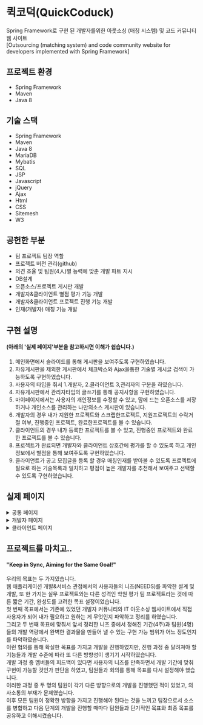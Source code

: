 # 퀵코덕(QuickCoduck)
Spring Framework로 구현 된 개발자를위한 아웃소싱 (매칭 시스템) 및 코드 커뮤니티 웹 사이트<br>
[Outsourcing (matching system) and code community website for developers implemented with Spring Framework]

## 프로젝트 환경
 - Spring Framework
 - Maven
 - Java 8
 
## 기술 스택
 - Spring Framework
 - Maven
 - Java 8
 - MariaDB
 - Mybatis
 - SQL
 - JSP
 - Javascript
 - jQuery
 - Ajax
 - Html
 - CSS
 - Sitemesh
 - W3
 
 ## 공헌한 부분
 - 팀 프로젝트 팀장 역할
 - 프로젝트 버전 관리(github)
 - 의견 조율 및 팀원(4人)별 능력에 맞춘 개발 파트 지시
 - DB설계
 - 오픈소스/프로젝트 게시판 개발
 - 개발자&클라이언트 별점 평가 기능 개발
 - 개발자&클라이언트 프로젝트 진행 기능 개발
 - 인재(개발자) 매칭 기능 개발
 
## 구현 설명

#### (아래의 '실제 페이지'부분을 참고하시면 이해가 쉽습니다.)
1. 메인화면에서 슬라이드를 통해 게시판을 보여주도록 구현하였습니다.
2. 자유게시판을 제외한 게시판에서 체크박스와 Ajax을통한 기술별 게시글 검색이
가능하도록 구현하였습니다.
3. 사용자의 타입을 줘서 1.개발자, 2.클라이언트 3,관리자의 구분을 하였습니다.
4. 자유게시판에서 관리자타입의 글쓰기를 통해 공지사항을 구현하였습니다.
5. 마이페이지에서는 사용자의 개인정보를 수정할 수 있고, 맘에 드는 오픈소스를
저장하거나 개인소스를 관리하는 나만의소스 게시판이 있습니다.
6. 개발자의 경우 내가 지원한 프로젝트와 스크랩한프로젝트, 지원프로젝트의
수락거절 여부, 진행중인 프로젝트, 완료한프로젝트를 볼 수 있습니다.
7. 클라이언트의 경우 내가 등록한 프로젝트를 볼 수 있고, 진행중인 프로젝트와
완료한 프로젝트를 볼 수 있습니다.
8. 프로젝트가 완료되면 개발자와 클라이언트 상호간에 평가를 할 수 있도록 하고
개인정보에서 별점을 통해 보여주도록 구현하였습니다.
9. 클라이언트가 공고 모집글을 등록 할 경우 매칭인재를 받아볼 수 있도록
프로젝트에 필요로 하는 기술목록과 일치하고 평점이 높은 개발자를 추천해서
보여주고 선택할 수 있도록 구현하였습니다.

 
 ## 실제 페이지
 
 <details>
<summary>공통 페이지</summary>
<div markdown="1">
 
 ### 시작 페이지
 ![시작페이지](https://user-images.githubusercontent.com/46177529/92350454-13ad8400-f114-11ea-9285-b9b51c2dabdb.png)

 ### 회원가입 (User, Client 선택가능) : 해당 캡쳐는 양식에 맞추지 않고 진행 했을 경우
 ![회원가입](https://user-images.githubusercontent.com/46177529/92350537-45bee600-f114-11ea-900e-c6e3e9195f03.png)

 ### 로그인
 ![로그인](https://user-images.githubusercontent.com/46177529/92350560-4f484e00-f114-11ea-85f6-39b1c156299a.png)

 ### 메인 (인기소스, 인기프로젝트) : 스크랩/Duck, 조회수 등을 참고하여 순위 설정
 ![메인인기소스](https://user-images.githubusercontent.com/46177529/92350571-57a08900-f114-11ea-8dd5-542d38155263.png)
 ---
 ![메인인기프로젝트](https://user-images.githubusercontent.com/46177529/92350582-5ec79700-f114-11ea-879d-693b2216f373.png)


 ### 게시판 (오픈소스, 프로젝트공고, 자유) : 로그인 이후 이용 가능, 좌측 체크박스를 클릭할 시 Ajax 요청&응답에 의해 게시글 목록 Update
 ![오픈소스게시판](https://user-images.githubusercontent.com/46177529/92350592-66873b80-f114-11ea-852d-9bd9aff24d91.png)
 ---
 ![프로젝트공고게시판](https://user-images.githubusercontent.com/46177529/92350603-6d15b300-f114-11ea-8d99-35198109d306.png)
 ---
 ![자유게시판](https://user-images.githubusercontent.com/46177529/92351078-b4e90a00-f115-11ea-86c8-728a7a85ecb9.PNG)
</div>
</details>


 <details>
<summary>개발자 페이지</summary>
<div markdown="1">
 
 ### 마이페이지 - 퀵코덕 통계 + 클라이언트가 평가한 개인 별점
![개발자마이페이지](https://user-images.githubusercontent.com/46177529/92351566-02b24200-f117-11ea-8f53-792ee5e9d576.png)
 ### 회원정보 보기
![회원정보](https://user-images.githubusercontent.com/46177529/92351578-05ad3280-f117-11ea-9beb-ab19c7f81311.png)
 ### 회원정보 수정
![개발자정보수정](https://user-images.githubusercontent.com/46177529/92351568-034ad880-f117-11ea-935a-bafaebbf2fd8.png)
 ### 나만의 소스보기 - Private 하게 관리 할 수 있는 게시판
![나만의소스](https://user-images.githubusercontent.com/46177529/92351570-03e36f00-f117-11ea-933f-8c79c5880901.png)
 ### Duck(스크랩)한 오픈소스 - 오픈 소스 중에서 Duck(스크랩)을 진행 한 오픈소스
 ![Duck(스크랩)한오픈소스](https://user-images.githubusercontent.com/46177529/92351564-01811500-f117-11ea-9971-f645b5c665ad.png)
 ### 관심(스크랩)한 프로젝트 - 프로젝트 공고 중에서 스크랩을 진행 한 프로젝트
![관심(스크랩)프로젝트](https://user-images.githubusercontent.com/46177529/92351569-034ad880-f117-11ea-83a1-b456dd85d0fa.png)
 ### 지원내역 - 프로젝트 공고 중에서 지원신청을 진행 한 프로젝트 모음
![지원내역](https://user-images.githubusercontent.com/46177529/92351574-05149c00-f117-11ea-8bee-dd698aef2f81.png)
 ### 지원선택된 프로젝트 (지원 후 클라이언트가 확인 진행)
![지원선택된프로젝트](https://user-images.githubusercontent.com/46177529/92351576-05149c00-f117-11ea-94d2-85eb2c22b164.png)
 ### 지원탈락된 프로젝트 (지원 후 클라이언트가 취소 진행)
![지원탈락된프로젝트](https://user-images.githubusercontent.com/46177529/92352518-3a21ee00-f119-11ea-97de-ec7ac2d76d97.png)
 ### 제안받은 프로젝트 (인재매칭 시스템에서 클라이언트에게 먼저 제안받은 프로젝트)
![제안받은프로젝트](https://user-images.githubusercontent.com/46177529/92351573-047c0580-f117-11ea-96af-e4868242c758.png)
 ### 진행중인 프로젝트 - 클라이언트의 수락, 해당 프로젝트의 인원이 전부 모였을 경우 진행되는 프로젝트 (개발자는 한번에 한개의 진행중인 프로젝트만 가진다.)
![진행중인프로젝트](https://user-images.githubusercontent.com/46177529/92351577-05ad3280-f117-11ea-8087-a83e525a7743.png)
 ### 완료한 프로젝트 - 클라이언트가 프로젝트 완료를 진행 한 프로젝트
![완료한프로젝트](https://user-images.githubusercontent.com/46177529/92351572-047c0580-f117-11ea-82b5-a199da06be2b.png)
 ### 클라이언트 평가 - 완료 된 프로젝트의 클라이언트를 별점 평가 진행
![완료프로젝트클라이언트평가](https://user-images.githubusercontent.com/46177529/92351571-03e36f00-f117-11ea-954a-f70de26b8683.png)
 
</div>
</details>

 <details>
<summary>클라이언트 페이지</summary>
<div markdown="1">

 ### 마이페이지 - 퀵코덕 통계 + 개발자가 평가한 개인 별점
![클라이언트마이페이지](https://user-images.githubusercontent.com/46177529/92353132-99343280-f11a-11ea-8425-b31169a41abe.png)
 ### 프로젝트 공고 등록 아이템 리스트/구매 - 퀵코덕에 결제 후 정해진 갯수 만큼 프로젝트 공고 등록 가능
![프로젝트공고등록아이템리스트](https://user-images.githubusercontent.com/46177529/92353138-9b968c80-f11a-11ea-8f4a-ff59a257825e.png)
![프로젝트공고등록아이템구매](https://user-images.githubusercontent.com/46177529/92353137-9afdf600-f11a-11ea-90d7-7b7de18e100a.png)
 ### 회원정보 보기
![클라이언트회원정보보기](https://user-images.githubusercontent.com/46177529/92353134-99ccc900-f11a-11ea-84eb-34c9d5cd5de5.png)
 ### 회원정보 수정
![마이페이지정보수정](https://user-images.githubusercontent.com/46177529/92353145-9e917d00-f11a-11ea-84d3-2a9502d3e17f.png)
 ### 추천인재 목록 - 추천인재 매칭 시스템을 통해 요청을 보낸 개발자 전체 목록
![추천받은인재목록](https://user-images.githubusercontent.com/46177529/92353129-976a6f00-f11a-11ea-9d94-d8825c815983.png)
 ### 대기중인 프로젝트 - 개발자 지원을 아직 받고있는 프로젝트
![대기중인프로젝트](https://user-images.githubusercontent.com/46177529/92353144-9df8e680-f11a-11ea-9b93-ccaee323e614.png)
 ### 진행중인 프로젝트 - 개발자 선정이 다 끝난 프로젝트 -> 진행 (클라이언트는 다수의 프로젝트 진행 가능)
![진행중인프로젝트](https://user-images.githubusercontent.com/46177529/92353128-96d1d880-f11a-11ea-9eab-d17cabad041c.png)
 ### 완료한 프로젝트 - 프로젝트 완료를 진행 한 프로젝트
![완료된프로젝트](https://user-images.githubusercontent.com/46177529/92353148-a05b4080-f11a-11ea-8332-eb78cac7dfc2.png)
 ### 개발자 평가 - 완료한 프로젝트 각각의 개발자를 선택하여 별점 평가 진행
![완료된프로젝트참여개발자목록보기](https://user-images.githubusercontent.com/46177529/92353149-a0f3d700-f11a-11ea-9f21-19c3b21a0442.png)
![개발자평가](https://user-images.githubusercontent.com/46177529/92353143-9d605000-f11a-11ea-85f5-04b3f296d37e.png)
 ### 프로젝트 공고 글쓰기 - 클라이언트이고 공고 등록 아이템 개수가 남았을 경우에만 등록가능
![프로젝트공고글쓰기](https://user-images.githubusercontent.com/46177529/92353135-9a655f80-f11a-11ea-8b5e-c473a1627641.png)
 ### 프로젝트 공고 등록 완료 - 공고 등록 후 매칭 인재 시스템을 이용 여부를 결정할 수 있음
![프로젝트공고등록완료](https://user-images.githubusercontent.com/46177529/92353139-9c2f2300-f11a-11ea-90f6-c69322f8aa21.png)
 ### 매칭 유저 리스트 - 해당 프로젝트의 기술스택, 개발자 평점등을 이용한 인재 매칭
![매칭유저리스트](https://user-images.githubusercontent.com/46177529/92353147-9f2a1380-f11a-11ea-9fb3-2f1b7686d04c.png)
 ### 프로젝트 지원자 목록 - 공고를 통해 지원한 개발자 목록
![지원자목록](https://user-images.githubusercontent.com/46177529/92353122-95081500-f11a-11ea-9aca-4fab7471c7b1.png)
 ### 프로젝트 추천 인재 목록 - 매칭 시스템을 통해 요청을 보낸 해당 프로젝트 개발자 목록
![추천인재목록](https://user-images.githubusercontent.com/46177529/92353130-98030580-f11a-11ea-892e-edd626030225.png)

</div>
</details>

## 프로젝트를 마치고..
#### "Keep in Sync, Aiming for the Same Goal!"
우리의 목표는 두 가지였습니다.<br>
웹 애플리케이션 개발&서비스 관점에서의 사용자들의 니즈(NEEDS)를 파악한 설계 및 개발, 또 한 가지는 실무 프로젝트와는 다른 성격인 학원 평가 팀 프로젝트라는 것에 따른 짧은 기간, 완성도를 고려한 목표 설정이었습니다.<br>
첫 번째 목표에서는 기존에 있었던 개발자 커뮤니티와 IT 아웃소싱 웹사이트에서 직접 사용자가 되어 내가 필요하고 원하는 게 무엇인지 파악하고 정리를 하였습니다. <br>
그리고 두 번째 목표에 맞춰서 앞서 정리한 니즈 중에서 정해진 기간(4주)과 팀원(4명)들의 개발 역량에서 완벽한 결과물을 만들어 낼 수 있는 구현 가능 범위가 어느 정도인지를 파악하였습니다.<br>
이런 협의를 통해 확실한 목표를 가지고 개발을 진행하였지만, 진행 과정 중 달려져야 할 기능들과 개발 수준에 따라 또 다른 방향성이 생기기 시작하였습니다. <br>
개발 과정 중 멤버들의 피드백이 있다면 사용자의 니즈를 만족하면서 개발 기간에 맞춰 구현이 가능할 것인가 판단을 하였고, 팀원들과 회의를 통해 목표를 다시 설정해야 했습니다. <br>
이러한 과정 중 두 명의 팀원이 각기 다른 방향으로의 개발을 진행했던 적이 있었고, 의사소통의 부재가 문제였습니다. <br>
이후 모든 팀원이 정확한 방향을 가지고 진행해야 된다는 것을 느끼고 팀장으로서 소스를 병합하고 다음 단계의 개발을 진행할 때마다 팀원들과 단기적인 목표와 최종 목표를 공유하고 이해시켰습니다.

